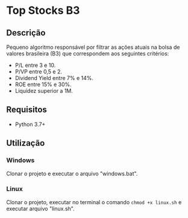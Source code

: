 # Top Stocks B3

## Descrição

Pequeno algoritmo responsável por filtrar as ações atuais na bolsa de valores brasileira (B3) que correspondem aos seguintes critérios:

- P/L entre 3 e 10.
- P/VP entre 0,5 e 2.
- Dividend Yield entre 7% e 14%.
- ROE entre 15% e 30%.
- Liquidez superior a 1M.

## Requisitos
- Python 3.7+

## Utilização
### Windows
Clonar o projeto e executar o arquivo "windows.bat".

### Linux
Clonar o projeto, executar no terminal o comando ``` chmod +x linux.sh ``` e executar arquivo "linux.sh".